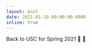 ```yaml
---
layout: post
date: 2021-01-10 00:00:00-0000
inline: true
---
```


Back to USC for Spring 2021 :school_satchel: :book:
